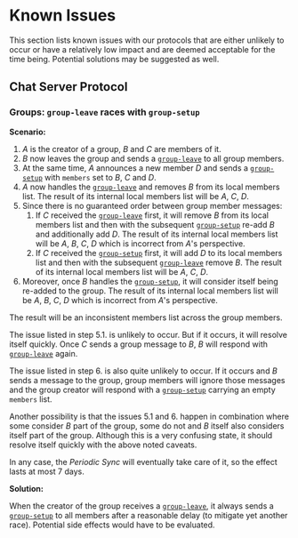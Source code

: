 # Known Issues

This section lists known issues with our protocols that are either unlikely to
occur or have a relatively low impact and are deemed acceptable for the time
being. Potential solutions may be suggested as well.

## Chat Server Protocol

### Groups: `group-leave` races with `group-setup`

**Scenario:**

1. _A_ is the creator of a group, _B_ and _C_ are members of it.
2. _B_ now leaves the group and sends a [`group-leave`](ref:e2e.group-leave) to
   all group members.
3. At the same time, _A_ announces a new member _D_ and sends a
   [`group-setup`](ref:e2e.group-setup) with `members` set to _B_, _C_ and _D_.
4. _A_ now handles the [`group-leave`](ref:e2e.group-leave) and removes _B_ from
   its local members list. The result of its internal local members list will be
   _A_, _C_, _D_.
5. Since there is no guaranteed order between group member messages:
   1. If _C_ received the [`group-leave`](ref:e2e.group-leave) first, it will
      remove _B_ from its local members list and then with the subsequent
      [`group-setup`](ref:e2e.group-setup) re-add _B_ and additionally add _D_.
      The result of its internal local members list will be _A_, _B_, _C_, _D_
      which is incorrect from _A_'s perspective.
   2. If _C_ received the [`group-setup`](ref:e2e.group-setup) first, it will
      add _D_ to its local members list and then with the subsequent
      [`group-leave`](ref:e2e.group-leave) remove _B_. The result of its
      internal local members list will be _A_, _C_, _D_.
6. Moreover, once _B_ handles the [`group-setup`](ref:e2e.group-setup), it will
   consider itself being re-added to the group. The result of its internal local
   members list will be _A_, _B_, _C_, _D_ which is incorrect from _A_'s
   perspective.

The result will be an inconsistent members list across the group members.

The issue listed in step 5.1. is unlikely to occur. But if it occurs, it will
resolve itself quickly. Once _C_ sends a group message to _B_, _B_ will respond
with [`group-leave`](ref:e2e.group-leave) again.

The issue listed in step 6. is also quite unlikely to occur. If it occurs and
_B_ sends a message to the group, group members will ignore those messages and
the group creator will respond with a [`group-setup`](ref:e2e.group-setup)
carrying an empty `members` list.

Another possibility is that the issues 5.1 and 6. happen in combination where
some consider _B_ part of the group, some do not and _B_ itself also considers
itself part of the group. Although this is a very confusing state, it should
resolve itself quickly with the above noted caveats.

In any case, the _Periodic Sync_ will eventually take care of it, so the effect
lasts at most 7 days.

**Solution:**

When the creator of the group receives a [`group-leave`](ref:e2e.group-leave),
it always sends a [`group-setup`](ref:e2e.group-setup) to all members after a
reasonable delay (to mitigate yet another race). Potential side effects would
have to be evaluated.
